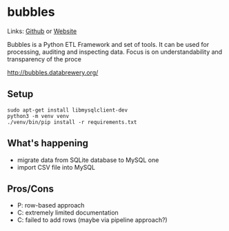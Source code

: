 # bubbles
Links: [Github](https://github.com/irsbugs/meetings/blob/master/2019/2019-06-10/bubbles/README.md) or [Website](https://irsbugs.github.io/meetings/2019/2019-06-10/bubbles/) 

Bubbles is a Python ETL Framework and set of tools. It can be used for
processing, auditing and inspecting data. Focus is on understandability and
transparency of the proce

http://bubbles.databrewery.org/

## Setup

```
sudo apt-get install libmysqlclient-dev
python3 -m venv venv
./venv/bin/pip install -r requirements.txt
```

## What's happening

* migrate data from SQLite database to MySQL one
* import CSV file into MySQL

## Pros/Cons

* P: row-based approach
* C: extremely limited documentation
* C: failed to add rows (maybe via pipeline approach?)

